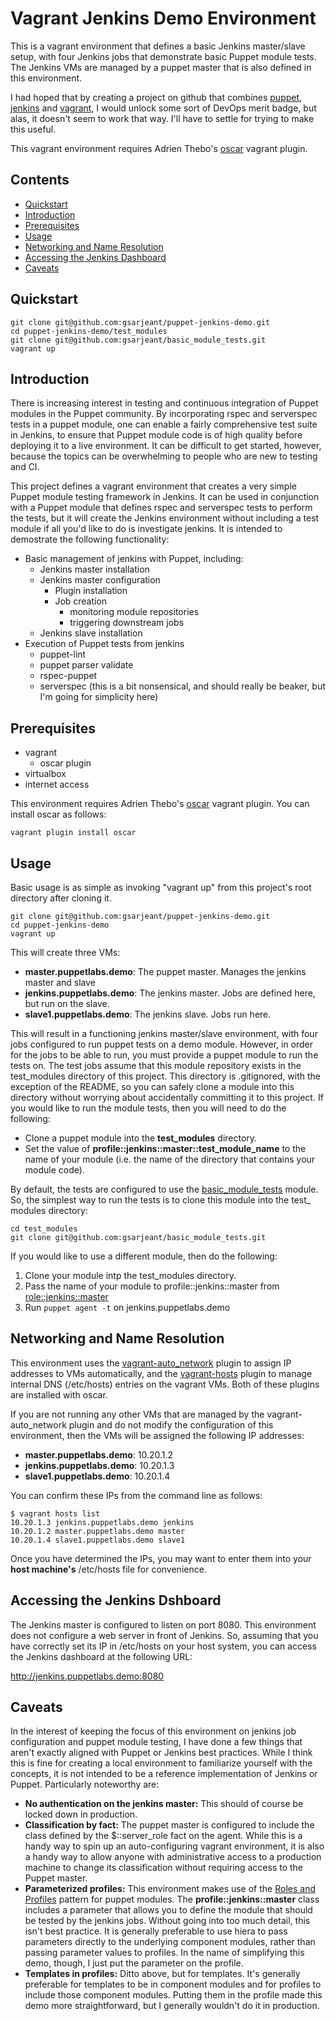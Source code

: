 Vagrant Jenkins Demo Environment
================================

This is a vagrant environment that defines a basic Jenkins master/slave setup,
with four Jenkins jobs that demonstrate basic Puppet module tests.
The Jenkins VMs are managed by a puppet master that is also defined in this
environment.

I had hoped that by creating a project on github that combines [puppet](http://http://puppetlabs.com/),
[jenkins](http://jenkins-ci.org/) and [vagrant](https://www.vagrantup.com/), I would unlock some sort
of DevOps merit badge, but alas, it doesn't seem to work that way. I'll have to settle for trying to
make this useful.

This vagrant environment requires Adrien Thebo's [oscar](https://github.com/adrienthebo/oscar) vagrant plugin.

Contents
--------

* [Quickstart](#quickstart)
* [Introduction](#introduction)
* [Prerequisites](#prerequisites)
* [Usage](#usage)
* [Networking and Name Resolution](#networking-and-name-resolution)
* [Accessing the Jenkins Dashboard](#accessing-the-jenkins-dashboard)
* [Caveats](#caveats)

Quickstart
----------

    git clone git@github.com:gsarjeant/puppet-jenkins-demo.git
    cd puppet-jenkins-demo/test_modules
    git clone git@github.com:gsarjeant/basic_module_tests.git
    vagrant up

Introduction
------------

There is increasing interest in testing and continuous integration of Puppet modules in the Puppet community. By incorporating rspec and serverspec tests in a puppet module, one can enable a fairly comprehensive test suite in Jenkins, to ensure that Puppet module code is of high quality before deploying it to a live environment. It can be difficult to get started, however, because the topics can be overwhelming to people who are new to testing and CI.

This project defines a vagrant environment that creates a very simple Puppet module testing framework in Jenkins. It can be used in conjunction with a Puppet module that defines rspec and serverspec tests to perform the tests, but it will create the Jenkins environment without including a test module if all you'd like to do is investigate jenkins. It is intended to demostrate the following functionality:

* Basic management of jenkins with Puppet, including:
  * Jenkins master installation
  * Jenkins master configuration
    * Plugin installation
    * Job creation
      * monitoring module repositories
      * triggering downstream jobs
  * Jenkins slave installation
* Execution of Puppet tests from jenkins
  * puppet-lint
  * puppet parser validate
  * rspec-puppet
  * serverspec (this is a bit nonsensical, and should really be beaker, but I'm going for simplicity here)

Prerequisites
-------------

* vagrant
  * oscar plugin
* virtualbox
* internet access

This environment requires Adrien Thebo's [oscar](https://github.com/adrienthebo/oscar) vagrant plugin. You can install oscar as follows:

    vagrant plugin install oscar

Usage
-----

Basic usage is as simple as invoking "vagrant up" from this project's root directory after cloning it.

    git clone git@github.com:gsarjeant/puppet-jenkins-demo.git
    cd puppet-jenkins-demo
    vagrant up

This will create three VMs:

* **master.puppetlabs.demo**: The puppet master. Manages the jenkins master and slave
* **jenkins.puppetlabs.demo**: The jenkins master. Jobs are defined here, but run on the slave.
* **slave1.puppetlabs.demo**: The jenkins slave. Jobs run here.

This will result in a functioning jenkins master/slave environment, with four jobs configured to run puppet tests on a demo module. However, in order for the jobs to be able to run, you must provide a puppet module to run the tests on. The test jobs assume that this module repository exists in the test\_modules directory of this project. This directory is .gitignored, with the exception of the README, so you can safely clone a module into this directory without worrying about accidentally committing it to this project. If you would like to run the module tests, then you will need to do the following:

* Clone a puppet module into the **test\_modules** directory.
* Set the value of **profile::jenkins::master::test\_module\_name** to the name of your module (i.e. the name of the directory that contains your module code).

By default, the tests are configured to use the [basic\_module\_tests](https://github.com/gsarjeant/basic_module_tests) module. So, the simplest way to run the tests is to clone this module into the test\_ modules directory:

    cd test_modules
    git clone git@github.com:gsarjeant/basic_module_tests.git

If you would like to use a different module, then do the following:

1. Clone your module intp the test\_modules directory.
1. Pass the name of your module to profile::jenkins::master from [role::jenkins::master](https://github.com/gsarjeant/puppet-jenkins-demo/blob/master/site/role/manifests/jenkins/master.pp#L3)
1. Run ```puppet agent -t``` on jenkins.puppetlabs.demo

Networking and Name Resolution
------------------------------

This environment uses the [vagrant-auto\_network](https://github.com/adrienthebo/vagrant-auto_network) plugin to assign IP addresses to VMs automatically, and the [vagrant-hosts](https://github.com/adrienthebo/vagrant-hosts) plugin to manage internal DNS (/etc/hosts) entries on the vagrant VMs. Both of these plugins are installed with oscar.

If you are not running any other VMs that are managed by the vagrant-auto\_network plugin and do not modify the configuration of this environment, then the VMs will be assigned the following IP addresses:

* **master.puppetlabs.demo**: 10.20.1.2
* **jenkins.puppetlabs.demo**: 10.20.1.3
* **slave1.puppetlabs.demo**: 10.20.1.4

You can confirm these IPs from the command line as follows:

    $ vagrant hosts list
    10.20.1.3 jenkins.puppetlabs.demo jenkins
    10.20.1.2 master.puppetlabs.demo master
    10.20.1.4 slave1.puppetlabs.demo slave1

Once you have determined the IPs, you may want to enter them into your **host machine's**  /etc/hosts file for convenience.

Accessing the Jenkins Dshboard 
------------------------------

The Jenkins master is configured to listen on port 8080. This environment does not configure a web server in front of Jenkins. So, assuming that you have correctly set its IP in /etc/hosts on your host system, you can access the Jenkins dashboard at the following URL:

http://jenkins.puppetlabs.demo:8080


Caveats
-------

In the interest of keeping the focus of this environment on jenkins job configuration and puppet module testing, I have done a few things that aren't exactly aligned with Puppet or Jenkins best practices. While I think this is fine for creating a local environment to familiarize yourself with the concepts, it is not intended to be a reference implementation of Jenkins or Puppet. Particularly noteworthy are:

* **No authentication on the jenkins master:** This should of course be locked down in production.
* **Classification by fact:** The puppet master is configured to include the class defined by the $::server\_role fact on the agent. While this is a handy way to spin up an auto-configuring vagrant environment, it is also a handy way to allow anyone with administrative access to a production machine to change its classification without requiring access to the Puppet master.
* **Parameterized profiles:** This environment makes use of the [Roles and Profiles](http://garylarizza.com/blog/2014/02/17/puppet-workflow-part-2/) pattern for puppet modules. The **profile::jenkins::master** class includes a parameter that allows you to define the module that should be tested by the jenkins jobs. Without going into too much detail, this isn't best practice. It is generally preferable to use hiera to pass parameters directly to the underlying component modules, rather than passing parameter values to profiles. In the name of simplifying this demo, though, I just put the parameter on the profile.
* **Templates in profiles:** Ditto above, but for templates. It's generally preferable for templates to be in component modules and for profiles to include those component modules. Putting them in the profile made this demo more straightforward, but I generally wouldn't do it in production.

